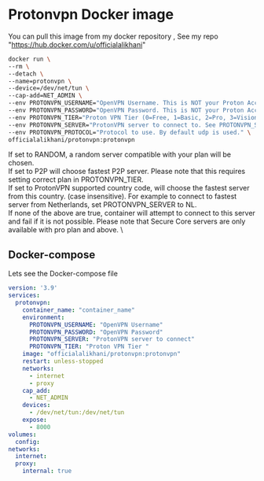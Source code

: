 # Protonvpn Docker image

You can pull this image from my docker repository , See my repo "https://hub.docker.com/u/officialalikhani"


```bash
docker run \
--rm \
--detach \
--name=protonvpn \
--device=/dev/net/tun \
--cap-add=NET_ADMIN \
--env PROTONVPN_USERNAME="OpenVPN Username. This is NOT your Proton Account Username." \
--env PROTONVPN_PASSWORD="OpenVPN Password. This is NOT your Proton Account Password." \
--env PROTONVPN_TIER="Proton VPN Tier (0=Free, 1=Basic, 2=Pro, 3=Visionary) " \
--env PROTONVPN_SERVER="ProtonVPN server to connect to. See PROTONVPN_SERVER for more info" \
--env PROTONVPN_PROTOCOL="Protocol to use. By default udp is used." \
officialalikhani/protonvpn:protonvpn
```


If set to RANDOM, a random server compatible with your plan will be chosen.\
If set to P2P will choose fastest P2P server. Please note that this requires setting correct plan in PROTONVPN_TIER.\
If set to ProtonVPN supported country code, will choose the fastest server from this country. (case insensitive). For example to connect to fastest server from Netherlands, set PROTONVPN_SERVER to NL. \
If none of the above are true, container will attempt to connect to this server and fail if it is not possible. Please note that Secure Core servers are only available with pro plan and above. \


## Docker-compose
Lets see  the Docker-compose file 
```yml
version: '3.9'
services:
  protonvpn:
    container_name: "container_name"
    environment:
      PROTONVPN_USERNAME: "OpenVPN Username"
      PROTONVPN_PASSWORD: "OpenVPN Password"
      PROTONVPN_SERVER: "ProtonVPN server to connect"
      PROTONVPN_TIER: "Proton VPN Tier "
    image: "officialalikhani/protonvpn:protonvpn"
    restart: unless-stopped
    networks:
      - internet
      - proxy
    cap_add:
      - NET_ADMIN
    devices:
      - /dev/net/tun:/dev/net/tun
    expose:
      - 8000
volumes:
  config:
networks:
  internet:
  proxy:
    internal: true
```


